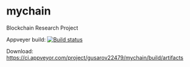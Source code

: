 # mychain
Blockchain Research Project

Appveyer build:
[![Build status](https://ci.appveyor.com/api/projects/status/5bu6a8su9gforgs6?svg=true)](https://ci.appveyor.com/project/gusarov22479/mychain)

Download:
https://ci.appveyor.com/project/gusarov22479/mychain/build/artifacts
